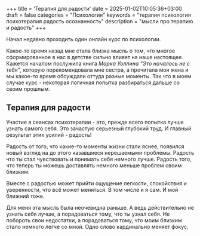+++
title = 'Терапия для радости'
date = 2025-01-02T10:05:36+03:00
draft = false
categories = "Психология"
keywords = "терапия психология психотерапия радость осознанность"
description = "мысли про терапию и радость"
+++

Начал недавно проходить один онлайн курс по психологии. 

Какое-то время назад мне стала близка мысль о том, что многое сформированное в нас в детстве сильно влияет на наше настоящее. Кажется началом послужила книга _Марка Уоллина "Это началось не с тебя"_, которую порекомендовала мне сестра, а прочитала моя жена и мы какое-то время обсуждали оттуда разные моменты. Так что в моем случае курс - некоторая логичная попытка разбираться дальше со своим прошлым.

## Терапия для радости

Участие в сеансах психотерапии - это, прежде всего попытка лучше узнать самого себя. Это зачастую серьезный глубокий труд. И главный результат этих усилий - радость!

Радость от того, что какие-то моменты жизни стали яснее, появился новый взгляд на до этого казавшиеся нерешаемыми проблемы. Радость что ты стал чувствовать и понимать себя немного лучше. Радость того, что теперь ты можешь доставлять немного меньше проблем своим близким.

Вместе с радостью может прийти ощущение легкости, спокойствия и уверенности, что всё может меняться. В том числе и я сам. И мой ближний тоже.

Для меня эта мысль была неочевидна раньше. А ведь действительно не узнать себя лучше, а порадоваться тому, что ты узнал себя. Не побороть свои недостатки, а порадоваться тому, что моим близким стало немного легче со мной. Одно слово кардинально меняет фокус.
